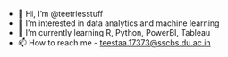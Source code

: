 - 👋 Hi, I’m @teetriesstuff
- 👀 I’m interested in data analytics and machine learning
- 🌱 I’m currently learning R, Python, PowerBI, Tableau
- 📫 How to reach me - teestaa.17373@sscbs.du.ac.in

<!---
teetriesstuff/teetriesstuff is a ✨ special ✨ repository because its `README.md` (this file) appears on your GitHub profile.
You can click the Preview link to take a look at your changes.
--->
